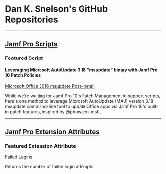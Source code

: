 # Dan K. Snelson's GitHub Repositories

---

## [Jamf Pro Scripts](https://github.com/dan-snelson/Jamf-Pro-Scripts)
### Featured Script
#### Leveraging Microsoft AutoUpdate 3.18 "msupdate" binary with Jamf Pro 10 Patch Policies

[Microsoft Office 2016 msupdate Post-install](https://github.com/dan-snelson/Jamf-Pro-Scripts/tree/master/Microsoft%20Office%202016%20msupdate%20Post-install)

While we're waiting for Jamf Pro 10's Patch Management to support scripts, here's one method to leverage Microsoft AutoUpdate (MAU) version 3.18 msupdate command-line tool to update Office apps via Jamf Pro 10's built-in patch features, inspired by @pbowden-msft.

---

## [Jamf Pro Extension Attributes](https://github.com/dan-snelson/Jamf-Pro-Extension-Attributes)
### Featured Extension Attribute

[Failed Logins](https://github.com/dan-snelson/Jamf-Pro-Extension-Attributes/blob/master/Failed%20Logins.sh)

Returns the number of failed login attempts.
